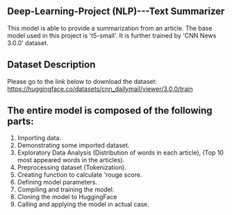 ## Deep-Learning-Project (NLP)---Text Summarizer

This model is able to provide a summarization from an article. The base model used in this project is 't5-small'. It is further trained by 'CNN News 3.0.0' dataset.

## Dataset Description
Please go to the link below to download the dataset:
https://huggingface.co/datasets/cnn_dailymail/viewer/3.0.0/train

## The entire model is composed of the following parts:

1. Importing data.
2. Demonstrating some imported dataset.
3. Exploratory Data Analysis (Distribution of words in each article), (Top 10 most appeared words in the articles).
4. Preprocessing dataset (Tokenization).
5. Creating function to calculate 'rouge score.
6. Defining model parameters.
7. Compiling and training the model.
8. Cloning the model to HuggingFace 
9. Calling and applying the model in actual case.
